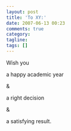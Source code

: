 ```yaml
---
layout: post
title: 'To XY:'
date: 2007-06-13 00:23
comments: true
category:
tagline:
tags: []
---
```


Wish you

a happy academic year

&

a right decision

&

a satisfying result.
